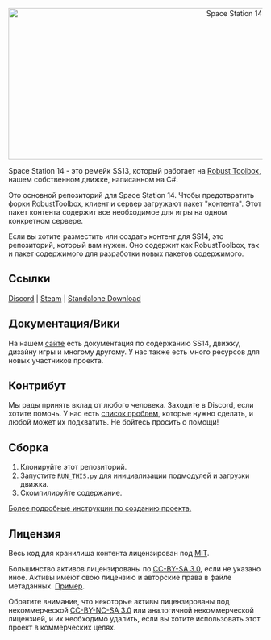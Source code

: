 <p align="center"> <img alt="Space Station 14" width="880" height="300" src="https://raw.githubusercontent.com/space-wizards/asset-dump/de329a7898bb716b9d5ba9a0cd07f38e61f1ed05/github-logo.svg" /></p>

Space Station 14 - это ремейк SS13, который работает на [Robust Toolbox](https://github.com/space-wizards/RobustToolbox), нашем собственном движке, написанном на C#.

Это основной репозиторий для Space Station 14. Чтобы предотвратить форки RobustToolbox, клиент и сервер загружают пакет "контента". Этот пакет контента содержит все необходимое для игры на одном конкретном сервере.

Если вы хотите разместить или создать контент для SS14, это репозиторий, который вам нужен. Оно содержит как RobustToolbox, так и пакет содержимого для разработки новых пакетов содержимого.

## Ссылки

[Discord](https://discord.gg/YfMnWGDVrQ) | [Steam](https://store.steampowered.com/app/1255460/Space_Station_14/) | [Standalone Download](https://spacestation14.io/about/nightlies/)

## Документация/Вики

На нашем [сайте](https://docs.spacestation14.io/) есть документация по содержанию SS14, движку, дизайну игры и многому другому. У нас также есть много ресурсов для новых участников проекта.

## Контрибут

Мы рады принять вклад от любого человека. Заходите в Discord, если хотите помочь. У нас есть [список проблем](https://github.com/starfort-station/station-14/issues), которые нужно сделать, и любой может их подхватить. Не бойтесь просить о помощи!

## Сборка

1. Клонируйте этот репозиторий.
2. Запустите `RUN_THIS.py` для инициализации подмодулей и загрузки движка.
3. Скомпилируйте содержание.

[Более подробные инструкции по созданию проекта.](https://docs.spacestation14.io/getting-started/dev-setup)

## Лицензия

Весь код для хранилища контента лицензирован под [MIT](https://github.com/space-wizards/space-station-14/blob/master/LICENSE.TXT).

Большинство активов лицензированы по [CC-BY-SA 3.0](https://creativecommons.org/licenses/by-sa/3.0/), если не указано иное. Активы имеют свою лицензию и авторские права в файле метаданных. [Пример](https://github.com/space-wizards/space-station-14/blob/master/Resources/Textures/Objects/Tools/crowbar.rsi/meta.json).

Обратите внимание, что некоторые активы лицензированы под некоммерческой [CC-BY-NC-SA 3.0](https://creativecommons.org/licenses/by-nc-sa/3.0/) или аналогичной некоммерческой лицензией, и их необходимо удалить, если вы хотите использовать этот проект в коммерческих целях.
